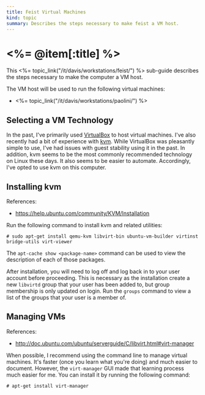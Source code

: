 ```yaml
--- 
title: Feist Virtual Machines
kind: topic
summary: Describes the steps necessary to make feist a VM host.
---
```


# <%= @item[:title] %>

This <%= topic_link("/it/davis/workstations/feist/") %> sub-guide describes the steps necessary to make the computer a VM host.

The VM host will be used to run the following virtual machines:
* <%= topic_link("/it/davis/workstations/paolini/") %>


## Selecting a VM Technology

In the past, I've primarily used [VirtualBox](https://www.virtualbox.org/) to host virtual machines. I've also recently had a bit of experience with [kvm](http://www.linux-kvm.org/page/Main_Page). While VirtualBox was pleasantly simple to use, I've had issues with guest stability using it in the past. In addition, kvm seems to be the most commonly recommended technology on Linux these days. It also seems to be easier to automate. Accordingly, I've opted to use kvm on this computer.


## Installing kvm

References:

* <https://help.ubuntu.com/community/KVM/Installation>

Run the following command to install kvm and related utilities:

    # sudo apt-get install qemu-kvm libvirt-bin ubuntu-vm-builder virtinst bridge-utils virt-viewer

The `apt-cache show <package-name>` command can be used to view the description of each of those packages.

After installation, you will need to log off and log back in to your user account before proceeding. This is necessary as the installation create a new `libvirtd` group that your user has been added to, but group membership is only updated on login. Run the `groups` command to view a list of the groups that your user is a member of.


## Managing VMs

References:

* <http://doc.ubuntu.com/ubuntu/serverguide/C/libvirt.html#virt-manager>

When possible, I recommend using the command line to manage virtual machines. It's faster (once you learn what you're doing) and much easier to document. However, the `virt-manager` GUI made that learning process much easier for me. You can install it by running the following command:

    # apt-get install virt-manager

